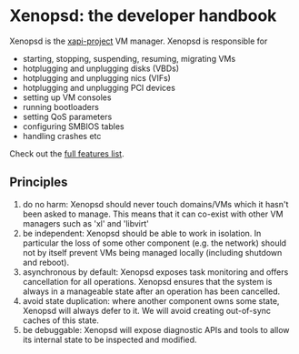 Xenopsd: the developer handbook
===============================

Xenopsd is the [xapi-project](http://github.com/xapi-project) VM manager.
Xenopsd is responsible for
- starting, stopping, suspending, resuming, migrating VMs
- hotplugging and unplugging disks (VBDs)
- hotplugging and unplugging nics (VIFs)
- hotplugging and unplugging PCI devices
- setting up VM consoles
- running bootloaders
- setting QoS parameters
- configuring SMBIOS tables
- handling crashes
etc

Check out the [full features list](features.md).

Principles
----------

1. do no harm: Xenopsd should never touch domains/VMs which it hasn't been
   asked to manage. This means that it can co-exist with other VM managers
   such as 'xl' and 'libvirt'
2. be independent: Xenopsd should be able to work in isolation. In particular
   the loss of some other component (e.g. the network) should not by itself
   prevent VMs being managed locally (including shutdown and reboot).
3. asynchronous by default: Xenopsd exposes task monitoring and offers
   cancellation for all operations. Xenopsd ensures that the system is always
   in a manageable state after an operation has been cancelled.
4. avoid state duplication: where another component owns some state, Xenopsd
   will always defer to it. We will avoid creating out-of-sync caches of
   this state.
5. be debuggable: Xenopsd will expose diagnostic APIs and tools to allow
   its internal state to be inspected and modified.
